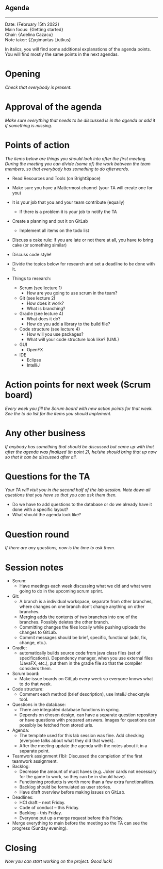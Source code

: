 ## Agenda

---

Date:           {February 15th 2022}\
Main focus:     {Getting started}\
Chair:          {Adelina Cazacu}\
Note taker:     {Zygimantas Liutkus}

In italics, you will find some additional explanations of the agenda points. You will find mostly the same points in the
next agendas.

# Opening

*Check that everybody is present.*

# Approval of the agenda

*Make sure everything that needs to be discussed is in the agenda or add it if something is missing.*

# Points of action

*The items below are things you should look into after the first meeting. During the meeting you can divide (some of)
the work between the team members, so that everybody has something to do afterwards.*

- Read Resources and Tools (on BrightSpace)
- Make sure you have a Mattermost channel (your TA will create one for you)
- It is your job that you and your team contribute (equally)
    - If there is a problem it is your job to notify the TA
- Create a planning and put it on GitLab
    - Implement all items on the todo list
- Discuss a cake rule: If you are late or not there at all, you have to bring cake (or something similar)
- Discuss code style!
- Divide the topics below for research and set a deadline to be done with it.

- Things to research:
    - Scrum (see lecture 1)
        - How are you going to use scrum in the team?
    - Git (see lecture 2)
        - How does it work?
        - What is branching?
    - Gradle (see lecture 4)
        - What does it do?
        - How do you add a library to the build file?
    - Code structure (see lecture 4)
        - How will you use packages?
        - What will your code structure look like? (UML)
    - GUI
        - OpenFX
    - IDE
        - Eclipse
        - IntelliJ

# Action points for next week (Scrum board)

*Every week you fill the Scrum board with new action points for that week. See the to do list for the items you should
implement.*

# Any other business

*If anybody has something that should be discussed but came up with that after the agenda was finalized (in point 2),
he/she should bring that up now so that it can be discussed after all.*

# Questions for the TA

*Your TA will visit you in the second half of the lab session. Note down all questions that you have so that you can ask
them then.*

- Do we have to add questions to the database or do we already have it done with a specific layout?
- What should the agenda look like?

# Question round

*If there are any questions, now is the time to ask them.*

# Session notes

- Scrum:
    - Have meetings each week discussing what we did and what were going to do in the upcoming scrum sprint.
- Git:
    - A branch is a individual workspace, separate from other branches, where changes on one branch don’t change
      anything on other branches.
    - Merging adds the contents of two branches into one of the branches. Possibly deletes the other branch.
    - Committing changes the files locally while pushing uploads the changes to GitLab.
    - Commit messages should be brief, specific, functional (add, fix, change, etc.).
- Gradle:
    - automatically builds source code from java class files (set of specifications). Dependency manager, when you use
      external files (JavaFX, etc.), put them in the gradle file so that the compiler considers them.
- Scrum board:
    - Make issue boards on GitLab every week so everyone knows what to do that week.
- Code structure:
    - Comment each method (brief description), use InteliJ checkstyle tool.
- Questions in the database:
    - There are integrated database functions in spring.
    - Depends on chosen design, can have a separate question repository or have questions with prepared answers. Images
      for questions can possibly be fetched from stored urls.
- Agenda:
    - The template used for this lab session was fine. Add checking (everyone talks about what they did that week).
    - After the meeting update the agenda with the notes about it in a separate point.
- Teamwork assignment (1b):
  Discussed the completion of the first teamwork assignment.
- Backlog:
    - Decrease the amount of must haves (e.g. Joker cards not necessary for the game to work, so they can be in should
      have).
    - Functioning products is worth more than a few extra functionalities.
    - Backlog should be formulated as user stories.
    - Have draft overview before making issues on GitLab.
- Deadlines:
    - HCI draft – next Friday.
    - Code of conduct – this Friday.
    - Backlog – this Friday.
    - Everyone put up a merge request before this Friday.
- Merge everything to main before the meeting so the TA can see the progress (Sunday evening).

# Closing

*Now you can start working on the project. Good luck!*

